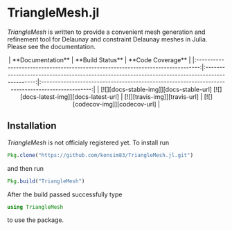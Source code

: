 # TriangleMesh.jl

*TriangleMesh* is written to provide a convenient mesh generation and refinement tool for Delaunay and constraint Delaunay meshes in Julia. Please see the documentation.

<center>
| **Documentation**                                                               | **Build Status**                                                                            | **Code Coverage**                                                                                |
|:-------------------------------------------------------------------------------:|:-----------------------------------------------------------------------------------------------:|:-----------------------------------------------------------------------------------------------:|
| [![][docs-stable-img]][docs-stable-url] [![][docs-latest-img]][docs-latest-url] | [![][travis-img]][travis-url] |  [![][codecov-img]][codecov-url] |
</center>


## Installation

*TriangleMesh* is not officialy registered yet. To install run
```julia
Pkg.clone("https://github.com/konsim83/TriangleMesh.jl.git")
```
and then run
```julia
Pkg.build("TriangleMesh")
```
After the build passed successfully type
```julia
using TriangleMesh
```
to use the package.


[docs-latest-img]: https://img.shields.io/badge/docs-latest-blue.svg
[docs-latest-url]: https://konsim83.github.io/TriangleMesh.jl/latest

[docs-stable-img]: https://img.shields.io/badge/docs-stable-blue.svg
[docs-stable-url]: https://konsim83.github.io/TriangleMesh.jl/stable

[travis-img]: https://travis-ci.org/konsim83/TriangleMesh.jl.svg?branch=master
[travis-url]: https://travis-ci.org/konsim83/TriangleMesh.jl

[codecov-img]: https://codecov.io/gh/konsim83/TriangleMesh.jl/branch/master/graph/badge.svg
[codecov-url]: https://codecov.io/gh/konsim83/TriangleMesh.jl
